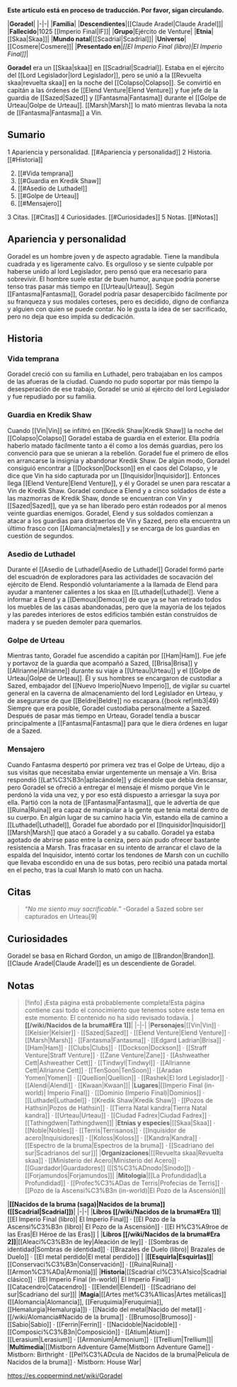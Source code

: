 **Este artículo está en proceso de traducción. Por favor, sigan circulando.**


|**Goradel**|
|-|-|
|**Familia**|
|**Descendientes**|[[Claude Aradel\|Claude Aradel]]|
|**Fallecido**|1025 [[Imperio Final\|IF]]|
|**Grupo**|Ejército de Venture|
|**Etnia**|[[Skaa\|Skaa]]|
|**Mundo natal**|[[Scadrial\|Scadrial]]|
|**Universo**|[[Cosmere\|Cosmere]]|
|**Presentado en**|*[[El Imperio Final (libro)\|El Imperio Final]]*|

**Goradel** era un [[Skaa\|skaa]] en [[Scadrial\|Scadrial]]. Estaba en el ejército del [[Lord Legislador\|lord Legislador]], pero se unió a la [[Revuelta skaa\|revuelta skaa]] en la noche del [[Colapso\|Colapso]]. Se convirtió en capitán a las órdenes de [[Elend Venture\|Elend Venture]] y fue jefe de la guardia de [[Sazed\|Sazed]] y [[Fantasma\|Fantasma]] durante el [[Golpe de Urteau\|Golpe de Urteau]]. [[Marsh\|Marsh]] lo mató mientras llevaba la nota de [[Fantasma\|Fantasma]] a Vin.

## Sumario

1 Apariencia y personalidad. [[#Apariencia y personalidad]] 
2 Historia. [[#Historia]] 

2. [[#Vida temprana]] 
2. [[#Guardia en Kredik Shaw]] 
2. [[#Asedio de Luthadel]] 
2. [[#Golpe de Urteau]] 
2. [[#Mensajero]] 


3 Citas. [[#Citas]] 
4 Curiosidades. [[#Curiosidades]] 
5 Notas. [[#Notas]] 


## Apariencia y personalidad
Goradel es un hombre joven y de aspecto agradable. Tiene la mandíbula cuadrada y es ligeramente calvo.
Es orgulloso y se siente culpable por haberse unido al lord Legislador, pero pensó que era necesario para sobrevivir.
El hombre suele estar de buen humor, aunque podría ponerse tenso tras pasar más tiempo en [[Urteau\|Urteau]].
Según [[Fantasma\|Fantasma]], Goradel podría pasar desapercibido fácilmente por su franqueza y sus modales corteses, pero es decidido, digno de confianza y alguien con quien se puede contar. No le gusta la idea de ser sacrificado, pero no deja que eso impida su dedicación.

## Historia
### Vida temprana
Goradel creció con su familia en Luthadel, pero trabajaban en los campos de las afueras de la ciudad. Cuando no pudo soportar por más tiempo la desesperación de ese trabajo, Goradel se unió al ejército del lord Legislador y fue repudiado por su familia.

### Guardia en Kredik Shaw
Cuando [[Vin\|Vin]] se infiltró en [[Kredik Shaw\|Kredik Shaw]] la noche del [[Colapso\|Colapso]] Goradel estaba de guardia en el exterior. Ella podría haberlo matado fácilmente tanto a él como a los demás guardias, pero los convenció para que se unieran a la rebelión. Goradel fue el primero de ellos en arrancarse la insignia y abandonar Kredik Shaw.
De algún modo, Goradel consiguió encontrar a [[Dockson\|Dockson]] en el caos del Colapso, y le dice que Vin ha sido capturada por un [[Inquisidor\|Inquisidor]]. Entonces llega [[Elend Venture\|Elend Venture]], y él y Goradel se unen para rescatar a Vin de Kredik Shaw.
Goradel conduce a Elend y a cinco soldados de éste a las mazmorras de Kredik Shaw, donde se encuentran con Vin y [[Sazed\|Sazed]], que ya se han liberado pero están rodeados por al menos veinte guardias enemigos. Goradel, Elend y sus soldados comienzan a atacar a los guardias para distraerlos de Vin y Sazed, pero ella encuentra un último frasco con [[Alomancia\|metales]] y se encarga de los guardias en cuestión de segundos.

### Asedio de Luthadel
Durante el [[Asedio de Luthadel\|Asedio de Luthadel]] Goradel formó parte del escuadrón de exploradores para las actividades de socavación del ejército de Elend. Respondió voluntariamente a la llamada de Elend para ayudar a mantener calientes a los skaa en [[Luthadel\|Luthadel]]. Viene a informar a Elend y a [[Demoux\|Demoux]] de que ya se han retirado todos los muebles de las casas abandonadas, pero que la mayoría de los tejados y las paredes interiores de estos edificios también están construidos de madera y se pueden demoler para quemarlos.

### Golpe de Urteau
Mientras tanto, Goradel fue ascendido a capitán por [[Ham\|Ham]]. Fue jefe y portavoz de la guardia que acompañó a Sazed, [[Brisa\|Brisa]] y [[Allrianne\|Allrianne]] durante su viaje a [[Urteau\|Urteau]] y el [[Golpe de Urteau\|Golpe de Urteau]]. Él y sus hombres se encargaron de custodiar a Sazed, embajador del [[Nuevo Imperio\|Nuevo Imperio]], de vigilar su cuartel general en la caverna de almacenamiento del lord Legislador en Urteau, y de asegurarse de que [[Beldre\|Beldre]] no escapara.{{book ref|mb3|49} Siempre que era posible, Goradel custodiaba personalmente a Sazed. Después de pasar más tiempo en Urteau, Goradel tendía a buscar principalmente a [[Fantasma\|Fantasma]] para que le diera órdenes en lugar de a Sazed.

### Mensajero
Cuando Fantasma despertó por primera vez tras el Golpe de Urteau, dijo a sus visitas que necesitaba enviar urgentemente un mensaje a Vin. Brisa respondió [[Lat%C3%B3n\|aplacándole]] y diciendole que debía descansar, pero Goradel se ofreció a entregar el mensaje él mismo porque Vin le perdonó la vida una vez, y por eso está dispuesto a arriesgar la suya por ella. Partió con la nota de [[Fantasma\|Fantasma]], que le advertía de que [[Ruina\|Ruina]] era capaz de manipular a la gente que tenía metal dentro de su cuerpo.
En algún lugar de su camino hacia Vin, estando ella de camino a [[Luthadel\|Luthadel]], Goradel fue abordado por el [[Inquisidor\|Inquisidor]] [[Marsh\|Marsh]] que atacó a Goradel y a su caballo. Goradel ya estaba agotado de abrirse paso entre la ceniza, pero aún pudo ofrecer bastante resistencia a Marsh. Tras fracasar en su intento de arrancar el clavo de la espalda del Inquisidor, intentó cortar los tendones de Marsh con un cuchillo que llevaba escondido en una de sus botas, pero recibió una patada mortal en el pecho, tras la cual Marsh lo mató con un hacha. 

## Citas
>“*No me siento muy sacrificable.*”
\-Goradel a Sazed sobre ser capturados en Urteau[9]


## Curiosidades
Goradel se basa en Richard Gordon, un amigo de [[Brandon\|Brandon]].
[[Claude Aradel\|Claude Aradel]] es un descendiente de Goradel.
## Notas



> [!info] ¡Esta página está probablemente completa!Esta página contiene casi todo el conocimiento que tenemos sobre este tema en este momento.
El contenido no ha sido revisado todavía.
|**[[/wiki/Nacidos de la bruma#Era 1]]**|
|-|-|
|**Personajes**|[[Vin\|Vin]] · [[Kelsier\|Kelsier]] · [[Sazed\|Sazed]] · [[Elend Venture\|Elend Venture]] · [[Marsh\|Marsh]] · [[Fantasma\|Fantasma]] · [[Edgard Ladrian\|Brisa]] · [[Ham\|Ham]] · [[Clubs\|Clubs]] · [[Dockson\|Dockson]] · [[Straff Venture\|Straff Venture]] · [[Zane Venture\|Zane]] · [[Ashweather Cett\|Ashweather Cett]] · [[Tindwyl\|Tindwyl]] · [[Allrianne Cett\|Allrianne Cett]] · [[TenSoon\|TenSoon]] · [[Aradan Yomen\|Yomen]] · [[Quellion\|Quellion]] · [[Rashek\|El lord Legislador]] · [[Alendi\|Alendi]] · [[Kwaan\|Kwaan]]|
|**Lugares**|[[Imperio Final (in-world)\| Imperio Final]] · [[Dominio (Imperio Final)\|Dominios]] · [[Luthadel\|Luthadel]] · [[Kredik Shaw\|Kredik Shaw]] · [[Pozos de Hathsin\|Pozos de Hathsin]] · [[Tierra Natal kandra\|Tierra Natal kandra]] · [[Urteau\|Urteau]] · [[Ciudad Fadrex\|Ciudad Fadrex]] · [[Tathingdwen\|Tathingdwen]]|
|**Etnias y especies**|[[Skaa\|Skaa]] · [[Noble\|Nobles]] · [[Terris\|Terrisanos]] · [[Inquisidor de acero\|Inquisidores]] · [[Koloss\|Koloss]] · [[Kandra\|Kandra]] · [[Espectro de la bruma\|Espectros de la bruma]] · [[Scadriano del sur\|Scadrianos del sur]]|
|**Organizaciones**|[[Revuelta skaa\|Revuelta skaa]] · [[Ministerio del Acero\|Ministerio del Acero]] · [[Guardador\|Guardadores]] ([[S%C3%ADnodo\|Sínodo]]) · [[Forjamundos\|Forjamundos]]|
|**Mitología**|[[La Profundidad\|La Profundidad]] · [[Profec%C3%ADas de Terris\|Profecías de Terris]] · [[Pozo de la Ascensi%C3%B3n (in-world)\|El Pozo de la Ascensión]]|

|**[[Nacidos de la bruma (saga)\|Nacidos de la bruma]] ([[Scadrial\|Scadrial]])**|
|-|-|
|**Libros [[/wiki/Nacidos de la bruma#Era 1]]**|[[El Imperio Final (libro)\| El Imperio Final]] · [[El Pozo de la Ascensi%C3%B3n (libro)\| El Pozo de la Ascensión]] · [[El H%C3%A9roe de las Eras\|El Héroe de las Eras]] |
|**Libros [[/wiki/Nacidos de la bruma#Era 2]]**|[[Aleaci%C3%B3n de ley\|Aleación de ley]] · [[Sombras de identidad\|Sombras de identidad]] · [[Brazales de Duelo (libro)\| Brazales de Duelo]] · [[El metal perdido\|El metal perdido]]  |
|**[[Esquirla\|Esquirlas]]**|[[Conservaci%C3%B3n\|Conservación]] · [[Ruina\|Ruina]] · [[Armon%C3%ADa\|Armonía]]|
|**Historia**|[[Scadrial cl%C3%A1sico\|Scadrial clásico]] · [[El Imperio Final (in-world)\| El Imperio Final]] · [[Catacendro\|Catacendro]] · [[Elendel\|Elendel]] · [[Scadriano del sur\|Scadriano del sur]]|
|**Magia**|[[Artes met%C3%A1licas\|Artes metálicas]] ([[Alomancia\|Alomancia]], [[Feruquimia\|Feruquimia]], [[Hemalurgia\|Hemalurgia]]) · [[Nacido del metal\|Nacido del metal]] · [[/wiki/Alomancia#Nacido de la bruma]] · [[Brumoso\|Brumoso]] · [[Sabio\|Sabio]] · [[Ferrin\|Ferrin]] · [[Nacidoble\|Nacidoble]] · [[Composici%C3%B3n\|Composición]] · [[Atium\|Atium]] · [[Lerasium\|Lerasium]] · [[Armonium\|Armonium]] · [[Trellium\|Trellium]]|
|**Multimedia**|[[Mistborn Adventure Game\|Mistborn Adventure Game‎‎]] · Mistborn: Birthright · [[Pel%C3%ADcula de Nacidos de la bruma\|Película de Nacidos de la bruma]] · Mistborn: House War|



https://es.coppermind.net/wiki/Goradel